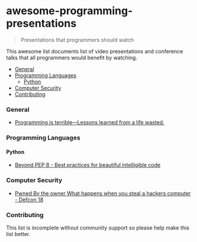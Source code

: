 # awesome-programming-presentations

> Presentations that programmers should watch

This awesome list documents list of video presentations and conference talks that all programmers would benefit by watching.

- [General](#general)
- [Programming Languages](#programming-languages)
  - [Python](#python)
- [Computer Security](#computer-security)
- [Contributing](#contributing)

### General

- [Programming is terrible—Lessons learned from a life wasted.](https://www.youtube.com/watch?v=csyL9EC0S0c)

### Programming Languages

#### Python

- [Beyond PEP 8 - Best practices for beautiful intelligible code](https://www.youtube.com/watch?v=wf-BqAjZb8M)

### Computer Security

- [Pwned By the owner What happens when you steal a hackers computer - Defcon 18](https://www.youtube.com/watch?v=U4oB28ksiIo)

### Contributing

This list is incomplete without community support so please help make this list better.
